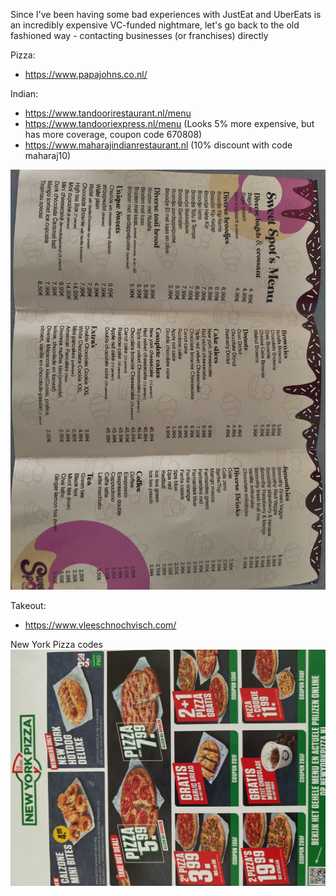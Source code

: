 Since I've been having some bad experiences with JustEat and UberEats is an incredibly expensive VC-funded nightmare, let's go back to the old fashioned way - contacting businesses (or franchises) directly

Pizza:
* https://www.papajohns.co.nl/

Indian:
* https://www.tandoorirestaurant.nl/menu
* https://www.tandooriexpress.nl/menu (Looks 5% more expensive, but has more coverage, coupon code 670808)
* https://www.maharajindianrestaurant.nl (10% discount with code maharaj10)

![](../media/IMG_20240216_090052728.jpg)


Takeout:
* https://www.vleeschnochvisch.com/

New York Pizza codes
![](../media/IMG_20241009_165034000.jpg)